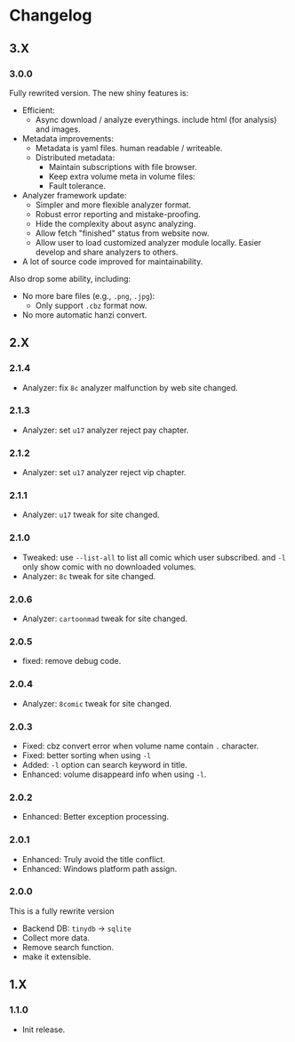# Changelog

## 3.X

### 3.0.0

Fully rewrited version. The new shiny features is:

- Efficient:
    - Async download / analyze everythings. include html (for analysis) and images.
- Metadata improvements:
    - Metadata is yaml files. human readable / writeable.
    - Distributed metadata:
        - Maintain subscriptions with file browser.
        - Keep extra volume meta in volume files:
        - Fault tolerance.
- Analyzer framework update:
    - Simpler and more flexible analyzer format.
    - Robust error reporting and mistake-proofing.
    - Hide the complexity about async analyzing.
    - Allow fetch "finished" status from website now.
    - Allow user to load customized analyzer module locally. Easier develop and share analyzers to others.
- A lot of source code improved for maintainability.

Also drop some ability, including:

- No more bare files (e.g., `.png`, `.jpg`):
    - Only support `.cbz` format now.
- No more automatic hanzi convert.



## 2.X

### 2.1.4

- Analyzer: fix `8c` analyzer malfunction by web site changed.



### 2.1.3

- Analyzer: set `u17` analyzer reject pay chapter.



### 2.1.2

- Analyzer: set `u17` analyzer reject vip chapter.



### 2.1.1

- Analyzer: `u17` tweak for site changed.



### 2.1.0

- Tweaked: use `--list-all` to list all comic which user subscribed. and `-l` only show comic with no downloaded volumes.
- Analyzer: `8c` tweak for site changed.



### 2.0.6

- Analyzer: `cartoonmad` tweak for site changed.



### 2.0.5

- fixed: remove debug code.



### 2.0.4

- Analyzer: `8comic` tweak for site changed.



### 2.0.3

- Fixed: cbz convert error when volume name contain `.` character.
- Fixed: better sorting when using `-l`
- Added: `-l` option can search keyword in title.
- Enhanced: volume disappeard info when using `-l`.



### 2.0.2

- Enhanced: Better exception processing.



### 2.0.1

- Enhanced: Truly avoid the title conflict.
- Enhanced: Windows platform path assign.



### 2.0.0

This is a fully rewrite version

- Backend DB: `tinydb` -> `sqlite`
- Collect more data.
- Remove search function.
- make it extensible.



## 1.X

### 1.1.0

- Init release.
